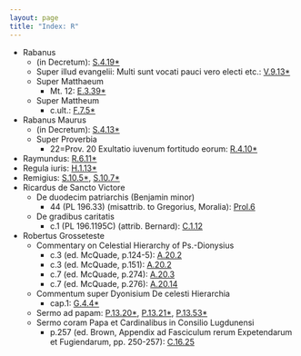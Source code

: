 ```yaml
---
layout: page
title: "Index: R"
---
```



 - Rabanus
   - (in Decretum): [S.4.19\*](../mirador.html#S.4.19)
   - Super illud evangelii: Multi sunt vocati pauci vero electi etc.: [V.9.13\*](../mirador.html#V.9.13)
   - Super Matthaeum
     - Mt. 12: [E.3.39\*](../mirador.html#E.3.39)
   - Super Mattheum
     - c.ult.: [F.7.5\*](../mirador.html#F.7.5)
 - Rabanus Maurus
   - (in Decretum): [S.4.13\*](../mirador.html#S.4.13)
   - Super Proverbia
     - 22=Prov. 20 Exultatio iuvenum fortitudo eorum: [R.4.10\*](../mirador.html#R.4.10)
 - Raymundus: [R.6.11\*](../mirador.html#R.6.11)
 - Regula iuris: [H.1.13\*](../mirador.html#H.1.13)
 - Remigius: [S.10.5\*](../mirador.html#S.10.5), [S.10.7\*](../mirador.html#S.10.7)
 - Ricardus de Sancto Victore
   - De duodecim patriarchis (Benjamin minor)
     - 44 (PL 196.33) (misattrib. to Gregorius, Moralia): [Prol.6](../mirador.html#Prol.6)
   - De gradibus caritatis
     - c.1 (PL 196.1195C) (attrib. Bernard): [C.1.12](../mirador.html#C.1.12)
 - Robertus Grosseteste
   - Commentary on Celestial Hierarchy of Ps.-Dionysius
     - c.3 (ed. McQuade, p.124-5): [A.20.2](../mirador.html#A.20.2)
     - c.3 (ed. McQuade, p.151): [A.20.2](../mirador.html#A.20.2)
     - c.7 (ed. McQuade, p.274): [A.20.3](../mirador.html#A.20.3)
     - c.7 (ed. McQuade, p.276): [A.20.14](../mirador.html#A.20.14)
   - Commentum super Dyonisium De celesti Hierarchia
     - cap.1: [G.4.4\*](../mirador.html#G.4.4)
   - Sermo ad papam: [P.13.20\*](../mirador.html#P.13.20), [P.13.21\*](../mirador.html#P.13.21), [P.13.53\*](../mirador.html#P.13.53)
   - Sermo coram Papa et Cardinalibus in Consilio Lugdunensi
     - p.257 (ed. Brown, Appendix ad Fasciculum rerum Expetendarum et Fugiendarum, pp. 250-257): [C.16.25](../mirador.html#C.16.25)
